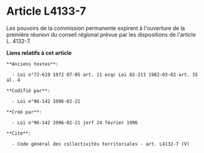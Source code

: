# Article L4133-7

Les pouvoirs de la commission permanente expirent à l'ouverture de la première réunion du conseil régional prévue par les
dispositions de l'article L. 4132-7.

**Liens relatifs à cet article**

	**Anciens textes**:

	  - Loi n°72-619 1972 07-05 art. 11 ecqc Loi 82-213 1982-03-02 art. 35 al. 4

	**Codifié par**:

	  - Loi n°96-142 1996-02-21

	**Créé par**:

	  - Loi n°96-142 1996-02-21 jorf 24 février 1996

	**Cite**:

	  - Code général des collectivités territoriales - art. L4132-7 (V)
